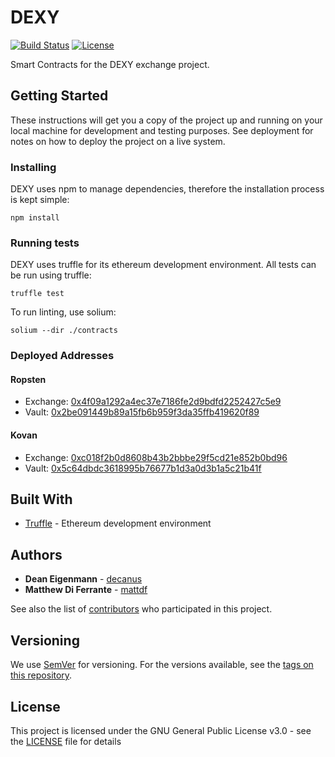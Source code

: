 # DEXY

[![Build Status](https://travis-ci.com/DexyProject/contracts.svg?token=SGE7GHsjEHmsR4VosLJx&branch=development)](https://travis-ci.com/DexyProject/contracts) [![License](https://img.shields.io/badge/License-GPL--3.0-blue.svg)](LICENSE)

Smart Contracts for the DEXY exchange project.

## Getting Started

These instructions will get you a copy of the project up and running on your local machine for development and testing purposes. See deployment for notes on how to deploy the project on a live system.

### Installing

DEXY uses npm to manage dependencies, therefore the installation process is kept simple:

```
npm install
```

### Running tests

DEXY uses truffle for its ethereum development environment. All tests can be run using truffle:

```
truffle test
```

To run linting, use solium:

```
solium --dir ./contracts
```

### Deployed Addresses

#### Ropsten
 - Exchange: [0x4f09a1292a4ec37e7186fe2d9bdfd2252427c5e9](https://ropsten.etherscan.io/address/0x4f09a1292a4ec37e7186fe2d9bdfd2252427c5e9)
 - Vault: [0x2be091449b89a15fb6b959f3da35ffb419620f89](https://ropsten.etherscan.io/address/0x2be091449b89a15fb6b959f3da35ffb419620f89)

#### Kovan
 - Exchange: [0xc018f2b0d8608b43b2bbbe29f5cd21e852b0bd96](https://kovan.etherscan.io/address/0xc018f2b0d8608b43b2bbbe29f5cd21e852b0bd96)
 - Vault: [0x5c64dbdc3618995b76677b1d3a0d3b1a5c21b41f](https://kovan.etherscan.io/address/0x5c64dbdc3618995b76677b1d3a0d3b1a5c21b41f)

## Built With
* [Truffle](https://github.com/trufflesuite/truffle) - Ethereum development environment 

## Authors

* **Dean Eigenmann** - [decanus](https://github.com/decanus)
* **Matthew Di Ferrante** - [mattdf](https://github.com/mattdf)

See also the list of [contributors](https://github.com/DexyProject/contracts/contributors) who participated in this project.

## Versioning

We use [SemVer](http://semver.org/) for versioning. For the versions available, see the [tags on this repository](https://github.com/DexyProject/contracts/tags).

## License

This project is licensed under the GNU General Public License v3.0 - see the [LICENSE](LICENSE) file for details

